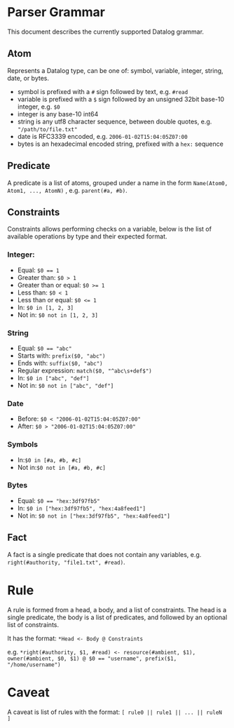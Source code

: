 # Parser Grammar

This document describes the currently supported Datalog grammar.

## Atom

Represents a Datalog type, can be one of: symbol, variable, integer, string, date, or bytes.

- symbol is prefixed with a `#` sign followed by text, e.g. `#read`
- variable is prefixed with a `$` sign followed by an unsigned 32bit base-10 integer,  e.g. `$0`
- integer is any base-10 int64
- string is any utf8 character sequence, between double quotes, e.g. `"/path/to/file.txt"`
- date is RFC3339 encoded, e.g. `2006-01-02T15:04:05Z07:00`
- bytes is an hexadecimal encoded string, prefixed with a `hex:` sequence

## Predicate

A predicate is a list of atoms, grouped under a name in the form `Name(Atom0, Atom1, ..., AtomN)` , e.g. `parent(#a, #b)`.

## Constraints

Constraints allows performing checks on a variable, below is the list of available operations by type and their expected format.

### Integer:

- Equal: `$0 == 1`
- Greater than: `$0 > 1`
- Greater than or equal: `$0 >= 1`
- Less than: `$0 < 1`
- Less than or equal: `$0 <= 1`
- In: `$0 in [1, 2, 3]`
- Not in: `$0 not in [1, 2, 3]`

###  String

- Equal: `$0 == "abc"`
- Starts with: `prefix($0, "abc")`
- Ends with: `suffix($0, "abc")`
- Regular expression: `match($0, "^abc\s+def$") `
- In: `$0 in ["abc", "def"]`
- Not in: `$0 not in ["abc", "def"]`

### Date

- Before: `$0 < "2006-01-02T15:04:05Z07:00"`
- After: `$0 > "2006-01-02T15:04:05Z07:00"`

### Symbols

- In:`$0 in [#a, #b, #c]`
- Not in:`$0 not in [#a, #b, #c]`

### Bytes

- Equal: `$0 == "hex:3df97fb5"`
- In: `$0 in ["hex:3df97fb5", "hex:4a8feed1"]`
- Not in: `$0 not in ["hex:3df97fb5", "hex:4a8feed1"]`

## Fact

A fact is a single predicate that does not contain any variables, e.g. `right(#authority, "file1.txt", #read)`.

# Rule

A rule is formed from a head, a body, and a list of constraints.
The head is a single predicate, the body is a list of predicates, and followed by an optional list of constraints.

It has the format: `*Head <- Body @ Constraints`

e.g. `*right(#authority, $1, #read) <- resource(#ambient, $1), owner(#ambient, $0, $1) @ $0 == "username", prefix($1, "/home/username")`

# Caveat

A caveat is list of rules with the format: `[ rule0 || rule1 || ... || ruleN ]`
